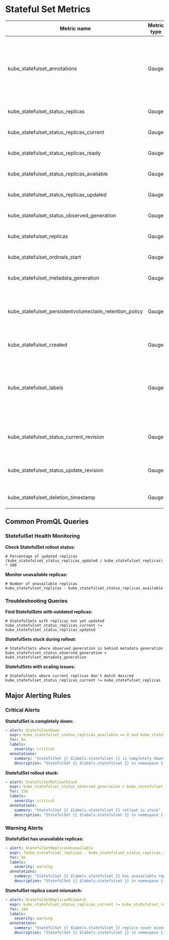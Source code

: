 # Stateful Set Metrics

| Metric name                                             | Metric type | Description                                                                                                                             | Labels/tags                                                                                                                                                                                                         | Status       |
| ------------------------------------------------------- | ----------- | --------------------------------------------------------------------------------------------------------------------------------------- | ------------------------------------------------------------------------------------------------------------------------------------------------------------------------------------------------------------------- | ------------ |
| kube_statefulset_annotations                            | Gauge       | Kubernetes annotations converted to Prometheus labels controlled via [--metric-annotations-allowlist](../../developer/cli-arguments.md) | `statefulset`=&lt;statefulset-name&gt; <br> `namespace`=&lt;statefulset-namespace&gt; <br> `annotation_STATEFULSET_ANNOTATION`=&lt;STATEFULSET_ANNOTATION&gt;                                                       | BETA         |
| kube_statefulset_status_replicas                        | Gauge       |                                                                                                                                         | `statefulset`=&lt;statefulset-name&gt; <br> `namespace`=&lt;statefulset-namespace&gt;                                                                                                                               | STABLE       |
| kube_statefulset_status_replicas_current                | Gauge       |                                                                                                                                         | `statefulset`=&lt;statefulset-name&gt; <br> `namespace`=&lt;statefulset-namespace&gt;                                                                                                                               | STABLE       |
| kube_statefulset_status_replicas_ready                  | Gauge       |                                                                                                                                         | `statefulset`=&lt;statefulset-name&gt; <br> `namespace`=&lt;statefulset-namespace&gt;                                                                                                                               | STABLE       |
| kube_statefulset_status_replicas_available              | Gauge       |                                                                                                                                         | `statefulset`=&lt;statefulset-name&gt; <br> `namespace`=&lt;statefulset-namespace&gt;                                                                                                                               | BETA         |
| kube_statefulset_status_replicas_updated                | Gauge       |                                                                                                                                         | `statefulset`=&lt;statefulset-name&gt; <br> `namespace`=&lt;statefulset-namespace&gt;                                                                                                                               | STABLE       |
| kube_statefulset_status_observed_generation             | Gauge       |                                                                                                                                         | `statefulset`=&lt;statefulset-name&gt; <br> `namespace`=&lt;statefulset-namespace&gt;                                                                                                                               | STABLE       |
| kube_statefulset_replicas                               | Gauge       |                                                                                                                                         | `statefulset`=&lt;statefulset-name&gt; <br> `namespace`=&lt;statefulset-namespace&gt;                                                                                                                               | STABLE       |
| kube_statefulset_ordinals_start                         | Gauge       |                                                                                                                                         | `statefulset`=&lt;statefulset-name&gt; <br> `namespace`=&lt;statefulset-namespace&gt;                                                                                                                               | STABLE       |
| kube_statefulset_metadata_generation                    | Gauge       |                                                                                                                                         | `statefulset`=&lt;statefulset-name&gt; <br> `namespace`=&lt;statefulset-namespace&gt;                                                                                                                               | STABLE       |
| kube_statefulset_persistentvolumeclaim_retention_policy | Gauge       |                                                                                                                                         | `statefulset`=&lt;statefulset-name&gt; <br> `namespace`=&lt;statefulset-namespace&gt; <br> `when_deleted`=&lt;statefulset-when-deleted-pvc-policy&gt; <br> `when_scaled`=&lt;statefulset-when-scaled-pvc-policy&gt; | BETA         |
| kube_statefulset_created                                | Gauge       |                                                                                                                                         | `statefulset`=&lt;statefulset-name&gt; <br> `namespace`=&lt;statefulset-namespace&gt;                                                                                                                               | STABLE       |
| kube_statefulset_labels                                 | Gauge       | Kubernetes labels converted to Prometheus labels controlled via [--metric-labels-allowlist](../../developer/cli-arguments.md)           | `statefulset`=&lt;statefulset-name&gt; <br> `namespace`=&lt;statefulset-namespace&gt; <br> `label_STATEFULSET_LABEL`=&lt;STATEFULSET_LABEL&gt;                                                                      | STABLE       |
| kube_statefulset_status_current_revision                | Gauge       |                                                                                                                                         | `statefulset`=&lt;statefulset-name&gt; <br> `namespace`=&lt;statefulset-namespace&gt; <br> `revision`=&lt;statefulset-current-revision&gt;                                                                          | STABLE       |
| kube_statefulset_status_update_revision                 | Gauge       |                                                                                                                                         | `statefulset`=&lt;statefulset-name&gt; <br> `namespace`=&lt;statefulset-namespace&gt; <br> `revision`=&lt;statefulset-update-revision&gt;                                                                           | STABLE       |
| kube_statefulset_deletion_timestamp                     | Gauge       | Unix deletion timestamp                                                                                                                 | `statefulset`=&lt;statefulset-name&gt; <br> `namespace`=&lt;statefulset-namespace&gt;                                                                                                                               | BETA         |

## Common PromQL Queries

### StatefulSet Health Monitoring

**Check StatefulSet rollout status:**

```promql
# Percentage of updated replicas
(kube_statefulset_status_replicas_updated / kube_statefulset_replicas) * 100
```

**Monitor unavailable replicas:**

```promql
# Number of unavailable replicas
kube_statefulset_replicas - kube_statefulset_status_replicas_available
```

### Troubleshooting Queries

**Find StatefulSets with outdated replicas:**

```promql
# StatefulSets with replicas not yet updated
kube_statefulset_status_replicas_current != kube_statefulset_status_replicas_updated
```

**StatefulSets stuck during rollout:**

```promql
# StatefulSets where observed generation is behind metadata generation
kube_statefulset_status_observed_generation < kube_statefulset_metadata_generation
```

**StatefulSets with scaling issues:**

```promql
# StatefulSets where current replicas don't match desired
kube_statefulset_status_replicas_current != kube_statefulset_replicas
```

## Major Alerting Rules

### Critical Alerts

**StatefulSet is completely down:**

```yaml
- alert: StatefulSetDown
  expr: kube_statefulset_status_replicas_available == 0 and kube_statefulset_replicas > 0
  for: 5m
  labels:
    severity: critical
  annotations:
    summary: "StatefulSet {{ $labels.statefulset }} is completely down"
    description: "StatefulSet {{ $labels.statefulset }} in namespace {{ $labels.namespace }} has no available replicas despite having {{ $labels.replicas }} desired replicas."
```

**StatefulSet rollout stuck:**

```yaml
- alert: StatefulSetRolloutStuck
  expr: kube_statefulset_status_observed_generation < kube_statefulset_metadata_generation
  for: 15m
  labels:
    severity: critical
  annotations:
    summary: "StatefulSet {{ $labels.statefulset }} rollout is stuck"
    description: "StatefulSet {{ $labels.statefulset }} in namespace {{ $labels.namespace }} has been stuck rolling out for more than 15 minutes."
```

### Warning Alerts

**StatefulSet has unavailable replicas:**

```yaml
- alert: StatefulSetReplicasUnavailable
  expr: (kube_statefulset_replicas - kube_statefulset_status_replicas_available) > 0
  for: 5m
  labels:
    severity: warning
  annotations:
    summary: "StatefulSet {{ $labels.statefulset }} has unavailable replicas"
    description: "StatefulSet {{ $labels.statefulset }} in namespace {{ $labels.namespace }} has {{ $value }} unavailable replicas."
```

**StatefulSet replica count mismatch:**

```yaml
- alert: StatefulSetReplicasMismatch
  expr: kube_statefulset_status_replicas_current != kube_statefulset_replicas
  for: 10m
  labels:
    severity: warning
  annotations:
    summary: "StatefulSet {{ $labels.statefulset }} replica count mismatch"
    description: "StatefulSet {{ $labels.statefulset }} in namespace {{ $labels.namespace }} has {{ $labels.status_replicas_current }} current replicas but {{ $labels.replicas }} are desired."
```
